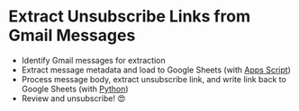 # Extract Unsubscribe Links from Gmail Messages

- Identify Gmail messages for extraction
- Extract message metadata and load to Google Sheets (with [Apps Script](apps_script/extract_messages))
- Process message body, extract unsubscribe link, and write link back to Google Sheets (with [Python](python/extract_unsub_links))
- Review and unsubscribe! 😍
<br>

